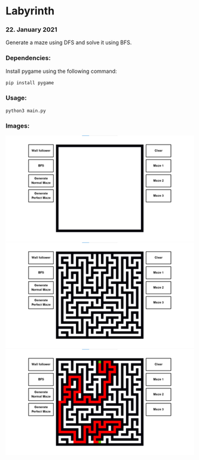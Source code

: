# Labyrinth
### 22. ‎January ‎2021

Generate a maze using DFS and solve it using BFS.
### Dependencies:
Install pygame using the following command:
```
pip install pygame
```
### Usage:
```
python3 main.py
```
### Images:
![alt text](https://github.com/philippeZim/Labyrinth/blob/main/images/UI.png)
![alt text](https://github.com/philippeZim/Labyrinth/blob/main/images/maze.png)
![alt text](https://github.com/philippeZim/Labyrinth/blob/main/images/solved.png)
